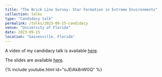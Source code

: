 ```yaml
---
title: "The Brick Line Survey: Star Formation in Extreme Environments"
collection: talks
type: "Candidacy talk"
permalink: /talks/2023-09-15-candidacy
venue: "University of Florida"
date: 2023-09-15
location: "Gainesville, Florida"
---
```


A video of my candidacy talk is available [here](https://youtu.be/oJElAk8nW0Q).

The slides are available [here](https://abulatek.github.io/files/bulatek_candidacy.pdf).

{% include youtube.html id="oJElAk8nW0Q" %}